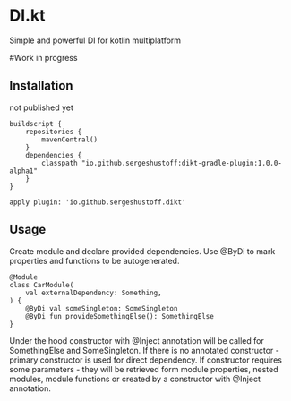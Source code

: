 # DI.kt
Simple and powerful DI for kotlin multiplatform

#Work in progress

## Installation

not published yet

    buildscript {
        repositories {
            mavenCentral()
        }
        dependencies {
            classpath "io.github.sergeshustoff:dikt-gradle-plugin:1.0.0-alpha1"
        }
    }
    
    apply plugin: 'io.github.sergeshustoff.dikt'
    
## Usage

Create module and declare provided dependencies. Use @ByDi to mark properties and functions to be autogenerated.

    @Module
    class CarModule(
        val externalDependency: Something,
    ) {
        @ByDi val someSingleton: SomeSingleton
        @ByDi fun provideSomethingElse(): SomethingElse
    }
  
Under the hood constructor with @Inject annotation will be called for SomethingElse and SomeSingleton. If there is no annotated constructor - primary constructor is used for direct dependency. If constructor requires some parameters - they will be retrieved form module properties, nested modules, module functions or created by a constructor with @Inject annotation.
